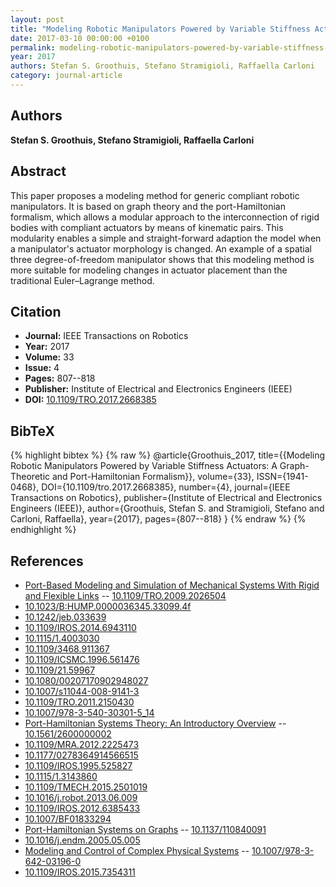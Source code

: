 ```yaml
---
layout: post
title: "Modeling Robotic Manipulators Powered by Variable Stiffness Actuators: A Graph-Theoretic and Port-Hamiltonian Formalism"
date: 2017-03-10 00:00:00 +0100
permalink: modeling-robotic-manipulators-powered-by-variable-stiffness-actuators-a-graph-theoretic-and-port-hamiltonian-formalism
year: 2017
authors: Stefan S. Groothuis, Stefano Stramigioli, Raffaella Carloni
category: journal-article
---
```

 
## Authors
**Stefan S. Groothuis, Stefano Stramigioli, Raffaella Carloni**
 
## Abstract
This paper proposes a modeling method for generic compliant robotic manipulators. It is based on graph theory and the port-Hamiltonian formalism, which allows a modular approach to the interconnection of rigid bodies with compliant actuators by means of kinematic pairs. This modularity enables a simple and straight-forward adaption the model when a manipulator's actuator morphology is changed. An example of a spatial three degree-of-freedom manipulator shows that this modeling method is more suitable for modeling changes in actuator placement than the traditional Euler–Lagrange method.
 
## Citation
- **Journal:** IEEE Transactions on Robotics
- **Year:** 2017
- **Volume:** 33
- **Issue:** 4
- **Pages:** 807--818
- **Publisher:** Institute of Electrical and Electronics Engineers (IEEE)
- **DOI:** [10.1109/TRO.2017.2668385](https://doi.org/10.1109/TRO.2017.2668385)
 
## BibTeX
{% highlight bibtex %}
{% raw %}
@article{Groothuis_2017,
  title={{Modeling Robotic Manipulators Powered by Variable Stiffness Actuators: A Graph-Theoretic and Port-Hamiltonian Formalism}},
  volume={33},
  ISSN={1941-0468},
  DOI={10.1109/tro.2017.2668385},
  number={4},
  journal={IEEE Transactions on Robotics},
  publisher={Institute of Electrical and Electronics Engineers (IEEE)},
  author={Groothuis, Stefan S. and Stramigioli, Stefano and Carloni, Raffaella},
  year={2017},
  pages={807--818}
}
{% endraw %}
{% endhighlight %}
 
## References
- [Port-Based Modeling and Simulation of Mechanical Systems With Rigid and Flexible Links](port-based-modeling-and-simulation-of-mechanical-systems-with-rigid-and-flexible-links) -- [10.1109/TRO.2009.2026504](https://doi.org/10.1109/TRO.2009.2026504)
- [10.1023/B:HUMP.0000036345.33099.4f](https://doi.org/10.1023/B:HUMP.0000036345.33099.4f)
- [10.1242/jeb.033639](https://doi.org/10.1242/jeb.033639)
- [10.1109/IROS.2014.6943110](https://doi.org/10.1109/IROS.2014.6943110)
- [10.1115/1.4003030](https://doi.org/10.1115/1.4003030)
- [10.1109/3468.911367](https://doi.org/10.1109/3468.911367)
- [10.1109/ICSMC.1996.561476](https://doi.org/10.1109/ICSMC.1996.561476)
- [10.1109/21.59967](https://doi.org/10.1109/21.59967)
- [10.1080/00207170902948027](https://doi.org/10.1080/00207170902948027)
- [10.1007/s11044-008-9141-3](https://doi.org/10.1007/s11044-008-9141-3)
- [10.1109/TRO.2011.2150430](https://doi.org/10.1109/TRO.2011.2150430)
- [10.1007/978-3-540-30301-5_14](https://doi.org/10.1007/978-3-540-30301-5_14)
- [Port-Hamiltonian Systems Theory: An Introductory Overview](port-hamiltonian-systems-theory-an-introductory-overview-journal) -- [10.1561/2600000002](https://doi.org/10.1561/2600000002)
- [10.1109/MRA.2012.2225473](https://doi.org/10.1109/MRA.2012.2225473)
- [10.1177/0278364914566515](https://doi.org/10.1177/0278364914566515)
- [10.1109/IROS.1995.525827](https://doi.org/10.1109/IROS.1995.525827)
- [10.1115/1.3143860](https://doi.org/10.1115/1.3143860)
- [10.1109/TMECH.2015.2501019](https://doi.org/10.1109/TMECH.2015.2501019)
- [10.1016/j.robot.2013.06.009](https://doi.org/10.1016/j.robot.2013.06.009)
- [10.1109/IROS.2012.6385433](https://doi.org/10.1109/IROS.2012.6385433)
- [10.1007/BF01833294](https://doi.org/10.1007/BF01833294)
- [Port-Hamiltonian Systems on Graphs](port-hamiltonian-systems-on-graphs) -- [10.1137/110840091](https://doi.org/10.1137/110840091)
- [10.1016/j.endm.2005.05.005](https://doi.org/10.1016/j.endm.2005.05.005)
- [Modeling and Control of Complex Physical Systems](modeling-and-control-of-complex-physical-systems) -- [10.1007/978-3-642-03196-0](https://doi.org/10.1007/978-3-642-03196-0)
- [10.1109/IROS.2015.7354311](https://doi.org/10.1109/IROS.2015.7354311)

